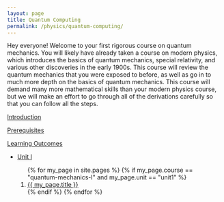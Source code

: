 ```yaml
---
layout: page
title: Quantum Computing 
permalink: /physics/quantum-computing/
---
```


Hey everyone! Welcome to your first rigorous course on quantum mechanics. You will likely have already taken a course on modern physics, which introduces the basics of quantum mechanics, special relativity, and various other discoveries in the early 1900s. This course will review the quantum mechanics that you were exposed to before, as well as go in to much more depth on the basics of quantum mechanics. This course will demand many more mathematical skills than your modern physics course, but we will make an effort to go through all of the derivations carefully so that you can follow all the steps. 

<a class="page-link" href="/physics/quantum-mechanics-I/introduction">Introduction </a>

<a class="page-link" href="/physics/quantum-mechanics-I/prerequisites"> Prerequisites</a>

<a class="page-link" href="/physics/quantum-mechanics-I/learning-outcomes"> Learning Outcomes</a>

<ul>
<li>  <a class="page-link" href="/physics/quantum-mechanics-I/unit1/"> Unit I </a> </li>
<ol>
{% for my_page in site.pages %}
{% if  my_page.course == "quantum-mechanics-I" and my_page.unit == "unit1" %}
<li> <a class="page-link" href="{{ my_page.url | prepend: site.baseurl }}">{{ my_page.title }}</a> </li>
{% endif %}
{% endfor %}
</ol>
</ul>

